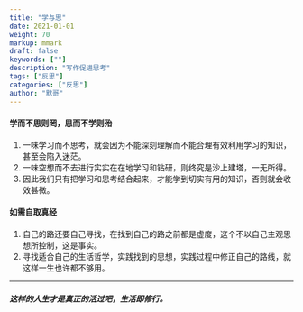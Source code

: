 ```yaml
---  
title: "学与思"  
date: 2021-01-01
weight: 70  
markup: mmark  
draft: false  
keywords: [""]  
description: "写作促进思考"  
tags: ["反思"]  
categories: ["反思"]  
author: "默哥"  
---  
```

#### 学而不思则罔，思而不学则殆
1. 一味学习而不思考，就会因为不能深刻理解而不能合理有效利用学习的知识，甚至会陷入迷茫。
2. 一味空想而不去进行实实在在地学习和钻研，则终究是沙上建塔，一无所得。
3. 因此我们只有把学习和思考结合起来，才能学到切实有用的知识，否则就会收效甚微。

#### 如需自取真经
1. 自己的路还要自己寻找，在找到自己的路之前都是虚度，这个不以自己主观思想所控制，这是事实。
2. 寻找适合自己的生活哲学，实践找到的思想，实践过程中修正自己的路线，就这样一生也许都不够用。
---------------------------------------

##### 这样的人生才是真正的活过吧，生活即修行。